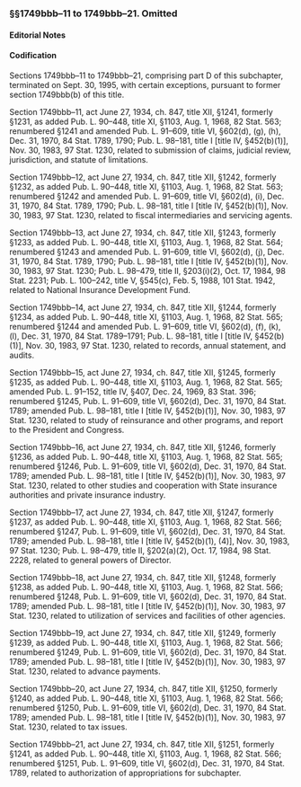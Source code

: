 ### §§1749bbb–11 to 1749bbb–21. Omitted ###

#### **Editorial Notes** ####

#### Codification ####

Sections 1749bbb–11 to 1749bbb–21, comprising part D of this subchapter, terminated on Sept. 30, 1995, with certain exceptions, pursuant to former section 1749bbb(b) of this title.

Section 1749bbb–11, act June 27, 1934, ch. 847, title XII, §1241, formerly §1231, as added Pub. L. 90–448, title XI, §1103, Aug. 1, 1968, 82 Stat. 563; renumbered §1241 and amended Pub. L. 91–609, title VI, §602(d), (g), (h), Dec. 31, 1970, 84 Stat. 1789, 1790; Pub. L. 98–181, title I [title IV, §452(b)(1)], Nov. 30, 1983, 97 Stat. 1230, related to submission of claims, judicial review, jurisdiction, and statute of limitations.

Section 1749bbb–12, act June 27, 1934, ch. 847, title XII, §1242, formerly §1232, as added Pub. L. 90–448, title XI, §1103, Aug. 1, 1968, 82 Stat. 563; renumbered §1242 and amended Pub. L. 91–609, title VI, §602(d), (i), Dec. 31, 1970, 84 Stat. 1789, 1790; Pub. L. 98–181, title I [title IV, §452(b)(1)], Nov. 30, 1983, 97 Stat. 1230, related to fiscal intermediaries and servicing agents.

Section 1749bbb–13, act June 27, 1934, ch. 847, title XII, §1243, formerly §1233, as added Pub. L. 90–448, title XI, §1103, Aug. 1, 1968, 82 Stat. 564; renumbered §1243 and amended Pub. L. 91–609, title VI, §602(d), (j), Dec. 31, 1970, 84 Stat. 1789, 1790; Pub. L. 98–181, title I [title IV, §452(b)(1)], Nov. 30, 1983, 97 Stat. 1230; Pub. L. 98–479, title II, §203(i)(2), Oct. 17, 1984, 98 Stat. 2231; Pub. L. 100–242, title V, §545(c), Feb. 5, 1988, 101 Stat. 1942, related to National Insurance Development Fund.

Section 1749bbb–14, act June 27, 1934, ch. 847, title XII, §1244, formerly §1234, as added Pub. L. 90–448, title XI, §1103, Aug. 1, 1968, 82 Stat. 565; renumbered §1244 and amended Pub. L. 91–609, title VI, §602(d), (f), (k), (l), Dec. 31, 1970, 84 Stat. 1789–1791; Pub. L. 98–181, title I [title IV, §452(b)(1)], Nov. 30, 1983, 97 Stat. 1230, related to records, annual statement, and audits.

Section 1749bbb–15, act June 27, 1934, ch. 847, title XII, §1245, formerly §1235, as added Pub. L. 90–448, title XI, §1103, Aug. 1, 1968, 82 Stat. 565; amended Pub. L. 91–152, title IV, §407, Dec. 24, 1969, 83 Stat. 396; renumbered §1245, Pub. L. 91–609, title VI, §602(d), Dec. 31, 1970, 84 Stat. 1789; amended Pub. L. 98–181, title I [title IV, §452(b)(1)], Nov. 30, 1983, 97 Stat. 1230, related to study of reinsurance and other programs, and report to the President and Congress.

Section 1749bbb–16, act June 27, 1934, ch. 847, title XII, §1246, formerly §1236, as added Pub. L. 90–448, title XI, §1103, Aug. 1, 1968, 82 Stat. 565; renumbered §1246, Pub. L. 91–609, title VI, §602(d), Dec. 31, 1970, 84 Stat. 1789; amended Pub. L. 98–181, title I [title IV, §452(b)(1)], Nov. 30, 1983, 97 Stat. 1230, related to other studies and cooperation with State insurance authorities and private insurance industry.

Section 1749bbb–17, act June 27, 1934, ch. 847, title XII, §1247, formerly §1237, as added Pub. L. 90–448, title XI, §1103, Aug. 1, 1968, 82 Stat. 566; renumbered §1247, Pub. L. 91–609, title VI, §602(d), Dec. 31, 1970, 84 Stat. 1789; amended Pub. L. 98–181, title I [title IV, §452(b)(1), (4)], Nov. 30, 1983, 97 Stat. 1230; Pub. L. 98–479, title II, §202(a)(2), Oct. 17, 1984, 98 Stat. 2228, related to general powers of Director.

Section 1749bbb–18, act June 27, 1934, ch. 847, title XII, §1248, formerly §1238, as added Pub. L. 90–448, title XI, §1103, Aug. 1, 1968, 82 Stat. 566; renumbered §1248, Pub. L. 91–609, title VI, §602(d), Dec. 31, 1970, 84 Stat. 1789; amended Pub. L. 98–181, title I [title IV, §452(b)(1)], Nov. 30, 1983, 97 Stat. 1230, related to utilization of services and facilities of other agencies.

Section 1749bbb–19, act June 27, 1934, ch. 847, title XII, §1249, formerly §1239, as added Pub. L. 90–448, title XI, §1103, Aug. 1, 1968, 82 Stat. 566; renumbered §1249, Pub. L. 91–609, title VI, §602(d), Dec. 31, 1970, 84 Stat. 1789; amended Pub. L. 98–181, title I [title IV, §452(b)(1)], Nov. 30, 1983, 97 Stat. 1230, related to advance payments.

Section 1749bbb–20, act June 27, 1934, ch. 847, title XII, §1250, formerly §1240, as added Pub. L. 90–448, title XI, §1103, Aug. 1, 1968, 82 Stat. 566; renumbered §1250, Pub. L. 91–609, title VI, §602(d), Dec. 31, 1970, 84 Stat. 1789; amended Pub. L. 98–181, title I [title IV, §452(b)(1)], Nov. 30, 1983, 97 Stat. 1230, related to tax issues.

Section 1749bbb–21, act June 27, 1934, ch. 847, title XII, §1251, formerly §1241, as added Pub. L. 90–448, title XI, §1103, Aug. 1, 1968, 82 Stat. 566; renumbered §1251, Pub. L. 91–609, title VI, §602(d), Dec. 31, 1970, 84 Stat. 1789, related to authorization of appropriations for subchapter.